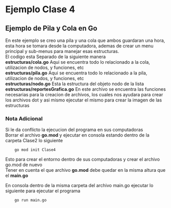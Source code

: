 # Ejemplo Clase 4

## Ejemplo de Pila y Cola en Go

En este ejemplo se creo una pila y una cola que ambos guardaran una hora, esta hora se tomara desde la computadora, ademas de crear un menu principal y sub-menus para manejar esas estructuras.  
El codigo esta Separado de la siguiente manera  
__estructuras/cola.go__ Aqui se encuentra todo lo relacionado a la cola, utilizacion de nodos, y funciones, etc  
__estructuras/pila.go__ Aqui se encuentra todo lo relacionado a la pila, utilizacion de nodos, y funciones, etc  
__estructuras/nodo.go__ Esta la estructura del objeto nodo de la lista  
__estructuras/reportesGrafica.go__ En este archivo se encuentra las funciones necesarias para la creacion de archivos, los cuales nos ayudara para crear los archivos dot y asi mismo ejecutar el mismo para crear la imagen de las estructuras   

### Nota Adicional
Si le da conflicto la ejecucion del programa en sus computadoras  
Borrar el archivo __go.mod__ y ejecutar en consola estando dentro de la carpeta Clase2 lo siguiente

```shell
    go mod init Clase4
```
Esto para crear el entorno dentro de sus computadoras y crear el archivo go.mod de nuevo  
Tener en cuenta el que archivo __go.mod__ debe quedar en la misma altura que el __main.go__

En consola dentro de la misma carpeta del archivo main.go ejecutar lo siguiente para ejecutar el programa
```shell
    go run main.go    
```
